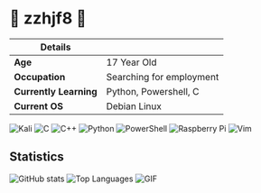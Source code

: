 # 🐧 zzhjf8 🐧

| **Details**         |                      |
|---------------------|----------------------|
| **Age**             | 17 Year Old          |             
| **Occupation**       | Searching for employment   |
| **Currently Learning**       | Python, Powershell, C   |
| **Current OS**       | Debian Linux   |

![Kali](https://img.shields.io/badge/Kali-268BEE?style=for-the-badge&logo=kalilinux&logoColor=white)
![C](https://img.shields.io/badge/c-%2300599C.svg?style=for-the-badge&logo=c&logoColor=white)
![C++](https://img.shields.io/badge/c++-%2300599C.svg?style=for-the-badge&logo=c%2B%2B&logoColor=white)
![Python](https://img.shields.io/badge/python-3670A0?style=for-the-badge&logo=python&logoColor=ffdd54)
![PowerShell](https://img.shields.io/badge/PowerShell-%235391FE.svg?style=for-the-badge&logo=powershell&logoColor=white)
![Raspberry Pi](https://img.shields.io/badge/-Raspberry_Pi-C51A4A?style=for-the-badge&logo=Raspberry-Pi)
![Vim](https://img.shields.io/badge/VIM-%2311AB00.svg?style=for-the-badge&logo=vim&logoColor=white)
## Statistics

![GitHub stats](https://github-readme-stats.vercel.app/api?username=zzhjf8&show_icons=true&hide_border=false&line_height=20&title_color=f69673&icon_color=1b93c9&show_owner=true&theme=dark) ![Top Languages](https://github-readme-stats.vercel.app/api/top-langs?username=zzhjf8&show_icons=true&locale=en&layout=compact&theme=dark) ![GIF](https://media1.giphy.com/media/v1.Y2lkPTc5MGI3NjExOWczM2cwMjJlbTZqaXdhc3ZmcjY4dW01MWMxMnpqdmcwemc1MjJpYSZlcD12MV9pbnRlcm5hbF9naWZfYnlfaWQmY3Q9Zw/B4dt6rXq6nABilHTYM/giphy.webp)


